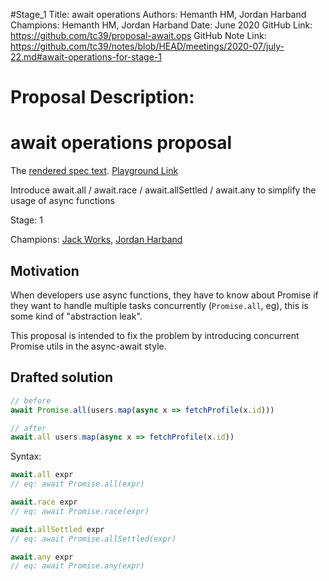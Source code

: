 #Stage_1
Title: await operations
Authors: Hemanth HM, Jordan Harband
Champions: Hemanth HM, Jordan Harband
Date: June 2020
GitHub Link: https://github.com/tc39/proposal-await.ops
GitHub Note Link: https://github.com/tc39/notes/blob/HEAD/meetings/2020-07/july-22.md#await-operations-for-stage-1

# Proposal Description:
# await operations proposal

The [rendered spec text](https://tc39.es/proposal-await.ops/). [Playground Link](https://www.staging-typescript.org/play?ts=4.0.0-pr-39224-4#code/IYZwngdgxgBAZgV2gFwJYHsIwB4AoCUMA3gFAzkzADuwqyAdMADZMwAMZF1tDATsFACmMANoAFXugC2qEIPq9BIdEwBug3AEZ8AXU7ludRiwDKg5MiaCAJqL0BfIA)

Introduce await.all / await.race / await.allSettled / await.any to simplify the usage of async functions

Stage: 1

Champions: [Jack Works](https://github.com/Jack-Works), [Jordan Harband](https://github.com/ljharb)

## Motivation

When developers use async functions, they have to know about Promise if they want to handle multiple tasks concurrently (`Promise.all`, eg), this is some kind of "abstraction leak".

This proposal is intended to fix the problem by introducing concurrent Promise utils in the async-await style.

## Drafted solution

```js
// before
await Promise.all(users.map(async x => fetchProfile(x.id)))

// after
await.all users.map(async x => fetchProfile(x.id))
```

Syntax:

```js
await.all expr
// eq: await Promise.all(expr)

await.race expr
// eq: await Promise.race(expr)

await.allSettled expr
// eq: await Promise.allSettled(expr)

await.any expr
// eq: await Promise.any(expr)
```
